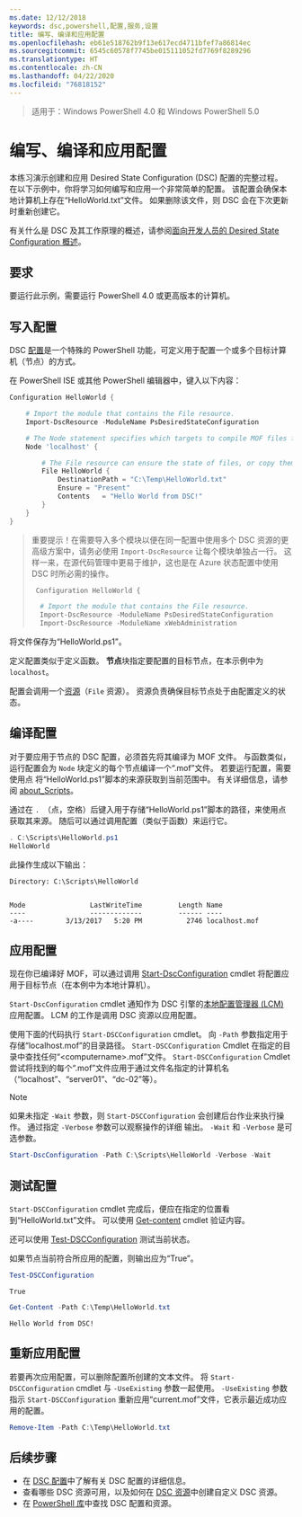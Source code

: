 ```yaml
---
ms.date: 12/12/2018
keywords: dsc,powershell,配置,服务,设置
title: 编写、编译和应用配置
ms.openlocfilehash: eb61e518762b9f13e617ecd4711bfef7a86814ec
ms.sourcegitcommit: 6545c60578f7745be015111052fd7769f8289296
ms.translationtype: HT
ms.contentlocale: zh-CN
ms.lasthandoff: 04/22/2020
ms.locfileid: "76818152"
---
```

> 适用于：Windows PowerShell 4.0 和 Windows PowerShell 5.0

# <a name="write-compile-and-apply-a-configuration"></a>编写、编译和应用配置

本练习演示创建和应用 Desired State Configuration (DSC) 配置的完整过程。
在以下示例中，你将学习如何编写和应用一个非常简单的配置。 该配置会确保本地计算机上存在“HelloWorld.txt”文件。 如果删除该文件，则 DSC 会在下次更新时重新创建它。

有关什么是 DSC 及其工作原理的概述，请参阅[面向开发人员的 Desired State Configuration 概述](../overview/overview.md)。

## <a name="requirements"></a>要求

要运行此示例，需要运行 PowerShell 4.0 或更高版本的计算机。

## <a name="write-the-configuration"></a>写入配置

DSC [配置](configurations.md)是一个特殊的 PowerShell 功能，可定义用于配置一个或多个目标计算机（节点）的方式。

在 PowerShell ISE 或其他 PowerShell 编辑器中，键入以下内容：

```powershell
Configuration HelloWorld {

    # Import the module that contains the File resource.
    Import-DscResource -ModuleName PsDesiredStateConfiguration

    # The Node statement specifies which targets to compile MOF files for, when this configuration is executed.
    Node 'localhost' {

        # The File resource can ensure the state of files, or copy them from a source to a destination with persistent updates.
        File HelloWorld {
            DestinationPath = "C:\Temp\HelloWorld.txt"
            Ensure = "Present"
            Contents   = "Hello World from DSC!"
        }
    }
}
```

> 重要提示！在需要导入多个模块以便在同一配置中使用多个 DSC 资源的更高级方案中，请务必使用 `Import-DscResource` 让每个模块单独占一行。
> 这样一来，在源代码管理中更易于维护，这也是在 Azure 状态配置中使用 DSC 时所必需的操作。
>
> ```powershell
>  Configuration HelloWorld {
>
>   # Import the module that contains the File resource.
>   Import-DscResource -ModuleName PsDesiredStateConfiguration
>   Import-DscResource -ModuleName xWebAdministration
>
> ```

将文件保存为“HelloWorld.ps1”。

定义配置类似于定义函数。 **节点**块指定要配置的目标节点，在本示例中为 `localhost`。

配置会调用一个[资源](../resources/resources.md)（`File` 资源）。 资源负责确保目标节点处于由配置定义的状态。

## <a name="compile-the-configuration"></a>编译配置

对于要应用于节点的 DSC 配置，必须首先将其编译为 MOF 文件。
与函数类似，运行配置会为 `Node` 块定义的每个节点编译一个“.mof”文件。
若要运行配置，需要使用点  将“HelloWorld.ps1”脚本的来源获取到当前范围中。
有关详细信息，请参阅 [about_Scripts](/powershell/module/microsoft.powershell.core/about/about_scripts?view=powershell-6#script-scope-and-dot-sourcing)。

<!-- markdownlint-disable MD038 -->
 通过在 `. `（点，空格）后键入用于存储“HelloWorld.ps1”脚本的路径，来使用点获取其来源。 随后可以通过调用配置（类似于函数）来运行它。
<!-- markdownlint-enable MD038 -->

```powershell
. C:\Scripts\HelloWorld.ps1
HelloWorld
```

此操作生成以下输出：

```output
Directory: C:\Scripts\HelloWorld


Mode                LastWriteTime         Length Name
----                -------------         ------ ----
-a----        3/13/2017   5:20 PM           2746 localhost.mof
```

## <a name="apply-the-configuration"></a>应用配置

现在你已编译好 MOF，可以通过调用 [Start-DscConfiguration](/powershell/module/psdesiredstateconfiguration/start-dscconfiguration) cmdlet 将配置应用于目标节点（在本例中为本地计算机）。

`Start-DscConfiguration` cmdlet 通知作为 DSC 引擎的[本地配置管理器 (LCM)](../managing-nodes/metaConfig.md) 应用配置。
LCM 的工作是调用 DSC 资源以应用配置。

使用下面的代码执行 `Start-DSCConfiguration` cmdlet。 向 `-Path` 参数指定用于存储“localhost.mof”的目录路径。 `Start-DSCConfiguration` Cmdlet 在指定的目录中查找任何“\<computername\>.mof”文件。 `Start-DSCConfiguration` Cmdlet 尝试将找到的每个“.mof”文件应用于通过文件名指定的计算机名（“localhost”、“server01”、“dc-02”等）。

> [!NOTE]
> 如果未指定 `-Wait` 参数，则 `Start-DSCConfiguration` 会创建后台作业来执行操作。 通过指定 `-Verbose` 参数可以观察操作的详细  输出。 `-Wait` 和 `-Verbose` 是可选参数。

```powershell
Start-DscConfiguration -Path C:\Scripts\HelloWorld -Verbose -Wait
```

## <a name="test-the-configuration"></a>测试配置

`Start-DSCConfiguration` cmdlet 完成后，便应在指定的位置看到“HelloWorld.txt”文件。 可以使用 [Get-content](/powershell/module/microsoft.powershell.management/get-content) cmdlet 验证内容。

还可以使用 [Test-DSCConfiguration](/powershell/module/psdesiredstateconfiguration/Test-DSCConfiguration) 测试当前状态。

如果节点当前符合所应用的配置，则输出应为“True”。

```powershell
Test-DSCConfiguration
```

```output
True
```

```powershell
Get-Content -Path C:\Temp\HelloWorld.txt
```

```output
Hello World from DSC!
```

## <a name="re-applying-the-configuration"></a>重新应用配置

若要再次应用配置，可以删除配置所创建的文本文件。 将 `Start-DSCConfiguration` cmdlet 与 `-UseExisting` 参数一起使用。 `-UseExisting` 参数指示 `Start-DSCConfiguration` 重新应用“current.mof”文件，它表示最近成功应用的配置。

```powershell
Remove-Item -Path C:\Temp\HelloWorld.txt
```

## <a name="next-steps"></a>后续步骤

- 在 [DSC 配置](configurations.md)中了解有关 DSC 配置的详细信息。
- 查看哪些 DSC 资源可用，以及如何在 [DSC 资源](../resources/resources.md)中创建自定义 DSC 资源。
- 在 [PowerShell 库](https://www.powershellgallery.com/)中查找 DSC 配置和资源。
